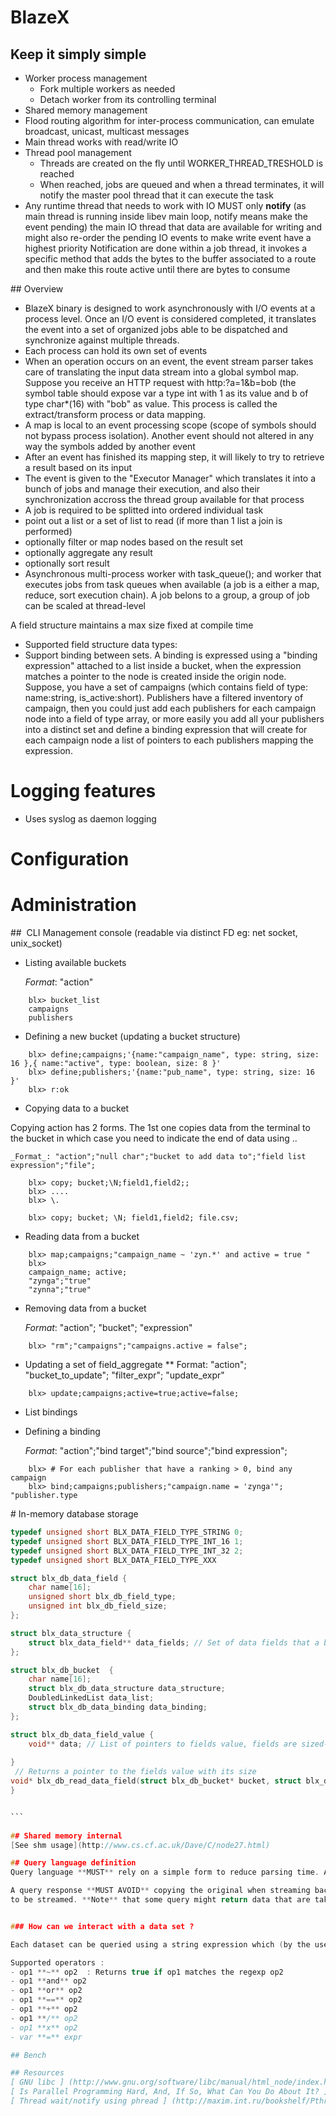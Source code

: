 # BlazeX

## Keep it simply simple

- Worker process management
	- Fork multiple workers as needed
	- Detach worker from its controlling terminal
- Shared memory management
- Flood routing algorithm for inter-process communication, can emulate broadcast, unicast, multicast messages
- Main thread works with read/write IO
- Thread pool management
	- Threads are created on the fly until WORKER_THREAD_TRESHOLD is reached
	- When reached, jobs are queued and when a thread terminates, it will notify the master pool thread that it can execute the task
- Any runtime thread that needs to work with IO MUST only __notify__ (as main thread is running inside libev main loop, notify means make the event pending) the main IO thread that data are available for writing and might also re-order the pending IO events to make write event have a highest priority
Notification are done within a job thread, it invokes a specific method that adds the bytes to the buffer associated to a route and then make this route active until there are bytes to consume


## Overview
- BlazeX binary is designed to work asynchronously with  I/O events at a process level. Once an I/O event is considered completed, it translates the event into a set of organized jobs able to be dispatched and synchronize against multiple threads.
- Each process can hold its own set of events
- When an operation occurs on an event, the event stream parser takes care of translating the input data stream into a global symbol map. Suppose you receive an HTTP request with http:<host>?a=1&b=bob (the symbol table should expose var a type int with 1 as its value and b of type char*(16) with "bob" as value. This process is called the extract/transform process or data mapping.
- A map is local to an event processing scope (scope of symbols should not bypass process isolation). Another event should not altered in any way the symbols added by another event
 - After an event has finished its mapping step, it will likely to try to retrieve a result based on its input
 - The event is given to the "Executor Manager" which translates it into a bunch of jobs and manage their execution, and also their synchronization accross the thread group available for that process
 - A job is required to be splitted into ordered individual task
  - point out a list or a set of list to read (if more than 1 list a join is performed)
  - optionally filter or map nodes based on the result set
  - optionally aggregate any result
  - optionally sort result
- Asynchronous multi-process worker with task_queue(); and worker that executes jobs from task queues when available (a job is a either a map, reduce, sort execution chain). A job belons to a group, a group of job can be scaled at thread-level


A field structure maintains a max size fixed at compile time
- Supported field structure data types: 
- Support binding between sets. A binding is expressed using a "binding expression" attached to a list inside a bucket, when the expression matches a pointer to the node is created inside the origin node. Suppose, you have a set of campaigns (which contains field of type: name:string, is_active:short). Publishers have a filtered inventory of campaign, then you could just
add each publishers for each campaign node into a field of type array, or more easily you add all your publishers into a distinct set and define a binding expression that will create for each campaign node a list of pointers to each publishers mapping the expression.


# Logging features
* Uses syslog as daemon logging

# Configuration


# Administration

##  CLI Management console (readable via distinct FD eg: net socket, unix_socket) 
* Listing available buckets
	
	_Format_: "action"
	
```
	blx> bucket_list
	campaigns
	publishers
```
	
* Defining a new bucket (updating a bucket structure)
```
	blx> define;campaigns;'{name:"campaign_name", type: string, size: 16 },{ name:"active", type: boolean, size: 8 }'
 	blx> define;publishers;'{name:"pub_name", type: string, size: 16 }'
 	blx> r:ok
```
* Copying data to a bucket

Copying action has 2 forms. The 1st one copies data from the terminal to the bucket in which case you need to indicate the end of data using \.. 

	_Format_: "action";"null char";"bucket to add data to";"field list expression";"file";
	
```
	blx> copy; bucket;\N;field1,field2;;
	blx> .... 
	blx> \.

	blx> copy; bucket; \N; field1,field2; file.csv;
```
* Reading data from a bucket
```
	blx> map;campaigns;"campaign_name ~ 'zyn.*' and active = true "
	blx> 
	campaign_name; active;
	"zynga";"true"
	"zynna";"true"
```
* Removing data from a bucket

	_Format_: "action"; "bucket"; "expression"
	 
```
	blx> "rm";"campaigns";"campaigns.active = false";
```
* Updating a set of field_aggregate
	** Format: "action"; "bucket_to_update";  "filter_expr"; "update_expr"
```
	blx> update;campaigns;active=true;active=false;
```

* List bindings

* Defining a binding

	_Format_: "action";"bind target";"bind source";"bind expression";

```
	blx> # For each publisher that have a ranking > 0, bind any campaign
	blx> bind;campaigns;publishers;"campaign.name = 'zynga'"; "publisher.type 
```
# In-memory database storage

```c
typedef unsigned short BLX_DATA_FIELD_TYPE_STRING 0;
typedef unsigned short BLX_DATA_FIELD_TYPE_INT_16 1;
typedef unsigned short BLX_DATA_FIELD_TYPE_INT_32 2;
typedef unsigned short BLX_DATA_FIELD_TYPE_XXX

struct blx_db_data_field {
	char name[16];
	unsigned short blx_db_field_type;
	unsigned int blx_db_field_size; 
};

struct blx_data_structure {
	struct blx_data_field** data_fields; // Set of data fields that a bucket might reference 
};

struct blx_db_bucket  {
	char name[16];
	struct blx_db_data_structure data_structure;
	DoubledLinkedList data_list;
	struct blx_db_data_binding data_binding;	
};

struct blx_db_data_field_value {
	void** data; // List of pointers to fields value, fields are sized-aligned. To read field, we must known the field size
	
}
 // Returns a pointer to the fields value with its size 
void* blx_db_read_data_field(struct blx_db_bucket* bucket, struct blx_db_data_field_value* data_field_value, struct blx_language_expr expr){
}


``̀
 
## Shared memory internal
[See shm usage](http://www.cs.cf.ac.uk/Dave/C/node27.html)

## Query language definition
Query language **MUST** rely on a simple form to reduce parsing time. As all we need to store can fit into a tabular format, we will stick to CSV.

A query response **MUST AVOID** copying the original when streaming back the result. In the worst case, it should **ONLY** maintain a pointer to the orignal node in the list containing the bytes
to be streamed. **Note** that some query might return data that are taken from a node's content, therefor, the data must be copied and the copy must be kept until it gets streamed.


### How can we interact with a data set ?

Each dataset can be queried using a string expression which (by the use of [Shunting Yard Algorithm] (https://en.wikipedia.org/wiki/Shunting-yard_algorithm) ) will be transformed into a traversable output queue and interpreted.

Supported operators :
- op1 **~** op2  : Returns true if op1 matches the regexp op2
- op1 **and** op2 
- op1 **or** op2 
- op1 **==** op2
- op1 **+** op2
- op1 **/** op2
- op1 **x** op2
- var **=** expr

## Bench

## Resources
[ GNU libc ] (http://www.gnu.org/software/libc/manual/html_node/index.html#SEC_Contents)
[ Is Parallel Programming Hard, And, If So, What Can You Do About It? ] (https://www.kernel.org/pub/linux/kernel/people/paulmck/perfbook/perfbook.2015.01.31a.pdf)
[ Thread wait/notify using phread ] (http://maxim.int.ru/bookshelf/PthreadsProgram/htm/r_28.html)





